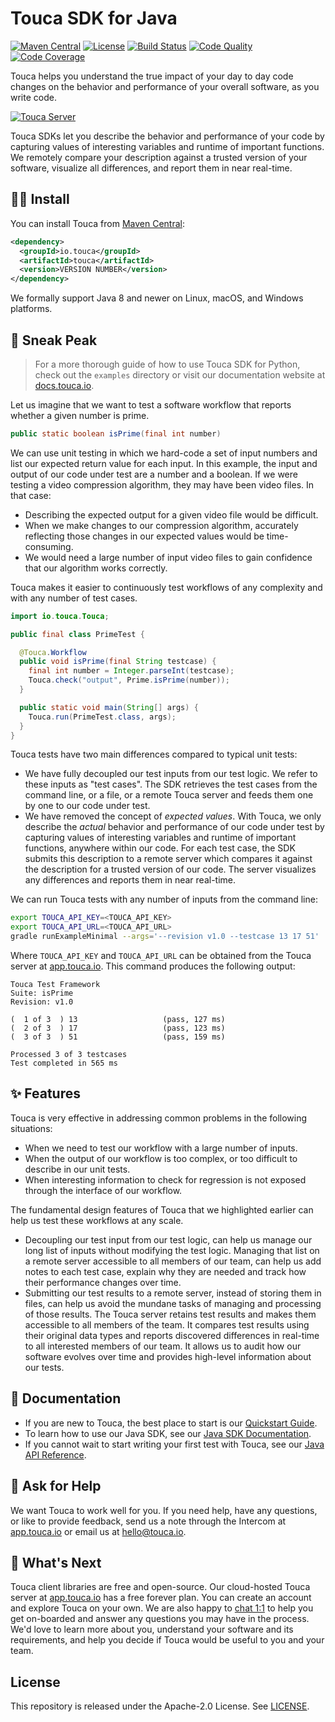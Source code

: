 # Touca SDK for Java

[![Maven Central](https://img.shields.io/maven-central/v/io.touca/touca?color=blue)](https://search.maven.org/artifact/io.touca/touca)
[![License](https://img.shields.io/github/license/trytouca/touca-java?color=blue)](https://github.com/trytouca/touca-java/blob/main/LICENSE)
[![Build Status](https://img.shields.io/github/workflow/status/trytouca/touca-java/touca-java-main)](https://github.com/trytouca/touca-java/actions)
[![Code Quality](https://img.shields.io/codacy/grade/a98ce7c10db1482da22c6922c334959f)](https://app.codacy.com/gh/trytouca/touca-java)
[![Code Coverage](https://img.shields.io/codecov/c/github/trytouca/touca-java)](https://app.codecov.io/gh/trytouca/touca-java)

Touca helps you understand the true impact of your day to day code changes on
the behavior and performance of your overall software, as you write code.

[![Touca Server](https://touca-public-assets.s3.us-east-2.amazonaws.com/touca-screenshot-suite-page.jpg)](https://touca-public-assets.s3.us-east-2.amazonaws.com/touca-screenshot-suite-page.jpg)

Touca SDKs let you describe the behavior and performance of your code by
capturing values of interesting variables and runtime of important functions. We
remotely compare your description against a trusted version of your software,
visualize all differences, and report them in near real-time.

## 🧑‍🔧 Install

You can install Touca from
[Maven Central](https://search.maven.org/artifact/io.touca/touca):

```xml
<dependency>
  <groupId>io.touca</groupId>
  <artifactId>touca</artifactId>
  <version>VERSION NUMBER</version>
</dependency>
```

We formally support Java 8 and newer on Linux, macOS, and Windows platforms.

## 👀 Sneak Peak

> For a more thorough guide of how to use Touca SDK for Python, check out the
> `examples` directory or visit our documentation website at
> [docs.touca.io](https://docs.touca.io).

Let us imagine that we want to test a software workflow that reports whether a
given number is prime.

```java
public static boolean isPrime(final int number)
```

We can use unit testing in which we hard-code a set of input numbers and list
our expected return value for each input. In this example, the input and output
of our code under test are a number and a boolean. If we were testing a video
compression algorithm, they may have been video files. In that case:

- Describing the expected output for a given video file would be difficult.
- When we make changes to our compression algorithm, accurately reflecting those
  changes in our expected values would be time-consuming.
- We would need a large number of input video files to gain confidence that our
  algorithm works correctly.

Touca makes it easier to continuously test workflows of any complexity and with
any number of test cases.

```java
import io.touca.Touca;

public final class PrimeTest {

  @Touca.Workflow
  public void isPrime(final String testcase) {
    final int number = Integer.parseInt(testcase);
    Touca.check("output", Prime.isPrime(number));
  }

  public static void main(String[] args) {
    Touca.run(PrimeTest.class, args);
  }
}
```

Touca tests have two main differences compared to typical unit tests:

- We have fully decoupled our test inputs from our test logic. We refer to these
  inputs as "test cases". The SDK retrieves the test cases from the command
  line, or a file, or a remote Touca server and feeds them one by one to our
  code under test.
- We have removed the concept of _expected values_. With Touca, we only describe
  the _actual_ behavior and performance of our code under test by capturing
  values of interesting variables and runtime of important functions, anywhere
  within our code. For each test case, the SDK submits this description to a
  remote server which compares it against the description for a trusted version
  of our code. The server visualizes any differences and reports them in near
  real-time.

We can run Touca tests with any number of inputs from the command line:

```bash
export TOUCA_API_KEY=<TOUCA_API_KEY>
export TOUCA_API_URL=<TOUCA_API_URL>
gradle runExampleMinimal --args='--revision v1.0 --testcase 13 17 51'
```

Where `TOUCA_API_KEY` and `TOUCA_API_URL` can be obtained from the Touca server
at [app.touca.io](https://app.touca.io). This command produces the following
output:

```text
Touca Test Framework
Suite: isPrime
Revision: v1.0

(  1 of 3  ) 13                   (pass, 127 ms)
(  2 of 3  ) 17                   (pass, 123 ms)
(  3 of 3  ) 51                   (pass, 159 ms)

Processed 3 of 3 testcases
Test completed in 565 ms
```

## ✨ Features

Touca is very effective in addressing common problems in the following
situations:

- When we need to test our workflow with a large number of inputs.
- When the output of our workflow is too complex, or too difficult to describe
  in our unit tests.
- When interesting information to check for regression is not exposed through
  the interface of our workflow.

The fundamental design features of Touca that we highlighted earlier can help us
test these workflows at any scale.

- Decoupling our test input from our test logic, can help us manage our long
  list of inputs without modifying the test logic. Managing that list on a
  remote server accessible to all members of our team, can help us add notes to
  each test case, explain why they are needed and track how their performance
  changes over time.
- Submitting our test results to a remote server, instead of storing them in
  files, can help us avoid the mundane tasks of managing and processing of those
  results. The Touca server retains test results and makes them accessible to
  all members of the team. It compares test results using their original data
  types and reports discovered differences in real-time to all interested
  members of our team. It allows us to audit how our software evolves over time
  and provides high-level information about our tests.

## 📖 Documentation

- If you are new to Touca, the best place to start is our
  [Quickstart Guide](https://docs.touca.io/basics/quickstart).
- To learn how to use our Java SDK, see our
  [Java SDK Documentation](https://docs.touca.io/sdk/java).
- If you cannot wait to start writing your first test with Touca, see our
  [Java API Reference](https://app.touca.io/docs/clients/java/api.html).

## 🙋 Ask for Help

We want Touca to work well for you. If you need help, have any questions, or
like to provide feedback, send us a note through the Intercom at
[app.touca.io](https://app.touca.io) or email us at <hello@touca.io>.

## 🚀 What's Next

Touca client libraries are free and open-source. Our cloud-hosted Touca server
at [app.touca.io](https://app.touca.io) has a free forever plan. You can create
an account and explore Touca on your own. We are also happy to
[chat 1:1](https://calendly.com/ghorbanzade/30min) to help you get on-boarded
and answer any questions you may have in the process. We'd love to learn more
about you, understand your software and its requirements, and help you decide if
Touca would be useful to you and your team.

## License

This repository is released under the Apache-2.0 License. See
[LICENSE](https://github.com/trytouca/touca-java/blob/main/LICENSE).
